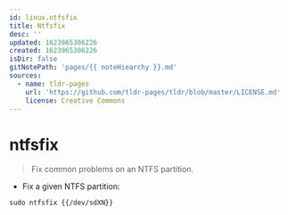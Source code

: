 ```yaml
---
id: linux.ntfsfix
title: Ntfsfix
desc: ''
updated: 1623965306226
created: 1623965306226
isDir: false
gitNotePath: 'pages/{{ noteHiearchy }}.md'
sources:
  - name: tldr-pages
    url: 'https://github.com/tldr-pages/tldr/blob/master/LICENSE.md'
    license: Creative Commons
---
```

# ntfsfix

> Fix common problems on an NTFS partition.

- Fix a given NTFS partition:

`sudo ntfsfix {{/dev/sdXN}}`


